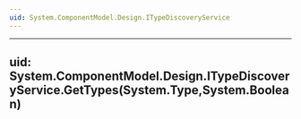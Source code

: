 ```yaml
---
uid: System.ComponentModel.Design.ITypeDiscoveryService
---
```


---
uid: System.ComponentModel.Design.ITypeDiscoveryService.GetTypes(System.Type,System.Boolean)
---
